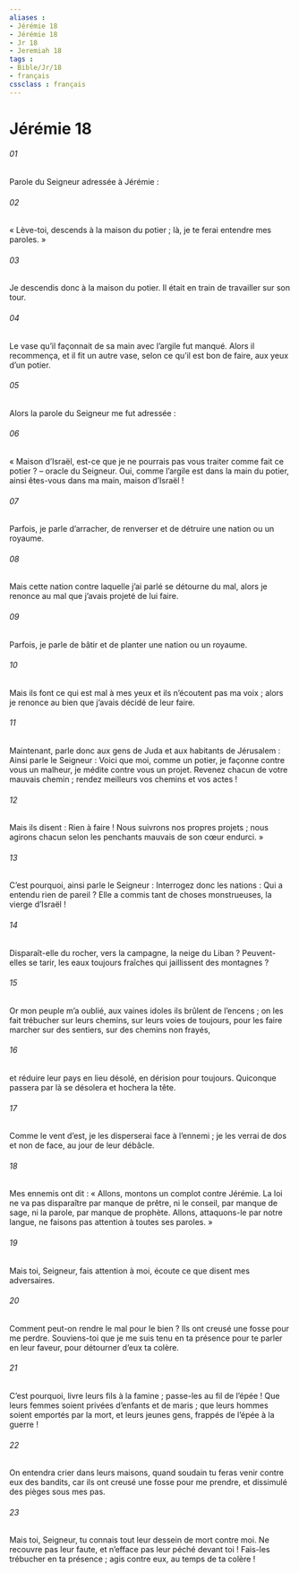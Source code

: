 ```yaml
---
aliases : 
- Jérémie 18
- Jérémie 18
- Jr 18
- Jeremiah 18
tags : 
- Bible/Jr/18
- français
cssclass : français
---
```


# Jérémie 18

###### 01
Parole du Seigneur adressée à Jérémie :
###### 02
« Lève-toi, descends à la maison du potier ; là, je te ferai entendre mes paroles. »
###### 03
Je descendis donc à la maison du potier. Il était en train de travailler sur son tour.
###### 04
Le vase qu’il façonnait de sa main avec l’argile fut manqué. Alors il recommença, et il fit un autre vase, selon ce qu’il est bon de faire, aux yeux d’un potier.
###### 05
Alors la parole du Seigneur me fut adressée :
###### 06
« Maison d’Israël, est-ce que je ne pourrais pas vous traiter comme fait ce potier ? – oracle du Seigneur. Oui, comme l’argile est dans la main du potier, ainsi êtes-vous dans ma main, maison d’Israël !
###### 07
Parfois, je parle d’arracher, de renverser et de détruire une nation ou un royaume.
###### 08
Mais cette nation contre laquelle j’ai parlé se détourne du mal, alors je renonce au mal que j’avais projeté de lui faire.
###### 09
Parfois, je parle de bâtir et de planter une nation ou un royaume.
###### 10
Mais ils font ce qui est mal à mes yeux et ils n’écoutent pas ma voix ; alors je renonce au bien que j’avais décidé de leur faire.
###### 11
Maintenant, parle donc aux gens de Juda et aux habitants de Jérusalem : Ainsi parle le Seigneur : Voici que moi, comme un potier, je façonne contre vous un malheur, je médite contre vous un projet. Revenez chacun de votre mauvais chemin ; rendez meilleurs vos chemins et vos actes !
###### 12
Mais ils disent : Rien à faire ! Nous suivrons nos propres projets ; nous agirons chacun selon les penchants mauvais de son cœur endurci. »
###### 13
C’est pourquoi, ainsi parle le Seigneur :
Interrogez donc les nations :
Qui a entendu rien de pareil ?
Elle a commis tant de choses monstrueuses,
la vierge d’Israël !
###### 14
Disparaît-elle du rocher, vers la campagne,
la neige du Liban ?
Peuvent-elles se tarir, les eaux toujours fraîches
qui jaillissent des montagnes ?
###### 15
Or mon peuple m’a oublié,
aux vaines idoles ils brûlent de l’encens ;
on les fait trébucher sur leurs chemins,
sur leurs voies de toujours,
pour les faire marcher sur des sentiers,
sur des chemins non frayés,
###### 16
et réduire leur pays en lieu désolé,
en dérision pour toujours.
Quiconque passera par là
se désolera et hochera la tête.
###### 17
Comme le vent d’est, je les disperserai face à l’ennemi ;
je les verrai de dos et non de face,
au jour de leur débâcle.
###### 18
Mes ennemis ont dit : « Allons, montons un complot contre Jérémie. La loi ne va pas disparaître par manque de prêtre, ni le conseil, par manque de sage, ni la parole, par manque de prophète. Allons, attaquons-le par notre langue, ne faisons pas attention à toutes ses paroles. »
###### 19
Mais toi, Seigneur, fais attention à moi,
écoute ce que disent mes adversaires.
###### 20
Comment peut-on rendre le mal pour le bien ?
Ils ont creusé une fosse pour me perdre.
Souviens-toi que je me suis tenu en ta présence
pour te parler en leur faveur,
pour détourner d’eux ta colère.
###### 21
C’est pourquoi, livre leurs fils à la famine ;
passe-les au fil de l’épée !
Que leurs femmes soient privées d’enfants et de maris ;
que leurs hommes soient emportés par la mort,
et leurs jeunes gens, frappés de l’épée à la guerre !
###### 22
On entendra crier dans leurs maisons,
quand soudain tu feras venir contre eux des bandits,
car ils ont creusé une fosse pour me prendre,
et dissimulé des pièges sous mes pas.
###### 23
Mais toi, Seigneur, tu connais
tout leur dessein de mort contre moi.
Ne recouvre pas leur faute,
et n’efface pas leur péché devant toi !
Fais-les trébucher en ta présence ;
agis contre eux, au temps de ta colère !
